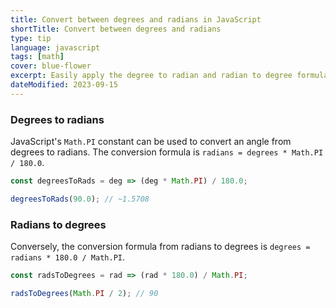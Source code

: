 ```yaml
---
title: Convert between degrees and radians in JavaScript
shortTitle: Convert between degrees and radians
type: tip
language: javascript
tags: [math]
cover: blue-flower
excerpt: Easily apply the degree to radian and radian to degree formulas.
dateModified: 2023-09-15
---
```


### Degrees to radians

JavaScript's `Math.PI` constant can be used to convert an angle from degrees to radians. The conversion formula is `radians = degrees * Math.PI / 180.0`.

```js
const degreesToRads = deg => (deg * Math.PI) / 180.0;

degreesToRads(90.0); // ~1.5708
```

### Radians to degrees

Conversely, the conversion formula from radians to degrees is `degrees = radians * 180.0 / Math.PI`.

```js
const radsToDegrees = rad => (rad * 180.0) / Math.PI;

radsToDegrees(Math.PI / 2); // 90
```
